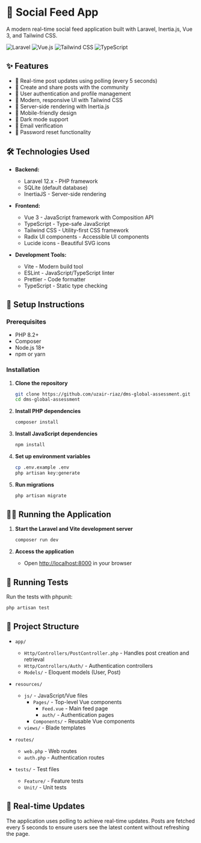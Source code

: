 # 📱 Social Feed App

A modern real-time social feed application built with Laravel, Inertia.js, Vue 3, and Tailwind CSS.

![Laravel](https://img.shields.io/badge/Laravel-12.2-FF2D20?style=for-the-badge&logo=laravel&logoColor=white)
![Vue.js](https://img.shields.io/badge/Vue.js-3.5-4FC08D?style=for-the-badge&logo=vue.js&logoColor=white)
![Tailwind CSS](https://img.shields.io/badge/Tailwind_CSS-3.4-38B2AC?style=for-the-badge&logo=tailwind-css&logoColor=white)
![TypeScript](https://img.shields.io/badge/TypeScript-5.2-3178C6?style=for-the-badge&logo=typescript&logoColor=white)

## ✨ Features

- 🔄 Real-time post updates using polling (every 5 seconds)
- 📝 Create and share posts with the community
- 👤 User authentication and profile management
- 🎨 Modern, responsive UI with Tailwind CSS
- 🔄 Server-side rendering with Inertia.js
- 📱 Mobile-friendly design
- 🌙 Dark mode support
- 🔐 Email verification
- 🔑 Password reset functionality

## 🛠️ Technologies Used

- **Backend:**
  - Laravel 12.x - PHP framework
  - SQLite (default database)
  - InertiaJS - Server-side rendering

- **Frontend:**
  - Vue 3 - JavaScript framework with Composition API
  - TypeScript - Type-safe JavaScript
  - Tailwind CSS - Utility-first CSS framework
  - Radix UI components - Accessible UI components
  - Lucide icons - Beautiful SVG icons
  
- **Development Tools:**
  - Vite - Modern build tool
  - ESLint - JavaScript/TypeScript linter
  - Prettier - Code formatter
  - TypeScript - Static type checking

## 🚀 Setup Instructions

### Prerequisites

- PHP 8.2+
- Composer
- Node.js 18+
- npm or yarn

### Installation

1. **Clone the repository**
   ```bash
   git clone https://github.com/uzair-riaz/dms-global-assessment.git
   cd dms-global-assessment
   ```

2. **Install PHP dependencies**
   ```bash
   composer install
   ```

3. **Install JavaScript dependencies**
   ```bash
   npm install
   ```

4. **Set up environment variables**
   ```bash
   cp .env.example .env
   php artisan key:generate
   ```

5. **Run migrations**
   ```bash
   php artisan migrate
   ```

## 🏃‍♀️ Running the Application

1. **Start the Laravel and Vite development server**
   ```bash
   composer run dev
   ```

2. **Access the application**
   - Open [http://localhost:8000](http://localhost:8000) in your browser

## 🧪 Running Tests

Run the tests with phpunit:

```bash
php artisan test
```

## 📁 Project Structure

- `app/`
  - `Http/Controllers/PostController.php` - Handles post creation and retrieval
  - `Http/Controllers/Auth/` - Authentication controllers
  - `Models/` - Eloquent models (User, Post)
  
- `resources/`
  - `js/` - JavaScript/Vue files
    - `Pages/` - Top-level Vue components
      - `Feed.vue` - Main feed page
      - `auth/` - Authentication pages
    - `Components/` - Reusable Vue components
  - `views/` - Blade templates
  
- `routes/`
  - `web.php` - Web routes
  - `auth.php` - Authentication routes
  
- `tests/` - Test files
  - `Feature/` - Feature tests
  - `Unit/` - Unit tests

## 🔄 Real-time Updates

The application uses polling to achieve real-time updates. Posts are fetched every 5 seconds to ensure users see the latest content without refreshing the page.
